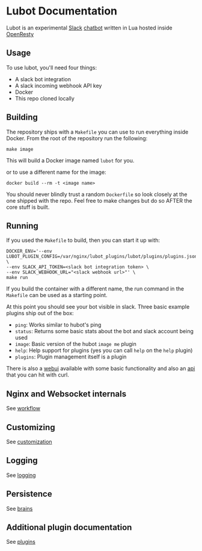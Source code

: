 # Lubot Documentation
Lubot is an experimental [Slack](https://slack.com) [chatbot](https://www.youtube.com/watch?v=NST3u-GjjFw) written in Lua hosted inside [OpenResty](http://openresty.org)

## Usage
To use lubot, you'll need four things:

- A slack bot integration
- A slack incoming webhook API key
- Docker
- This repo cloned locally

## Building
The repository ships with a `Makefile` you can use to run everything inside Docker.
From the root of the repository run the following:

```
make image
```

This will build a Docker image named `lubot` for you.

or to use a different name for the image:

```
docker build --rm -t <image name>
```

You should never blindly trust a random `Dockerfile` so look closely at the one shipped with the repo. Feel free to make changes but do so AFTER the core stuff is built.

## Running
If you used the `Makefile` to build, then you can start it up with:

```
DOCKER_ENV='--env LUBOT_PLUGIN_CONFIG=/var/nginx/lubot_plugins/lubot/plugins/plugins.json \
--env SLACK_API_TOKEN=<slack bot integration token> \
--env SLACK_WEBHOOK_URL="<slack webhook url>"' \
make run
```
If you build the container with a different name, the run command in the `Makefile` can be used as a starting point.

At this point you should see your bot visible in slack. Three basic example plugins ship out of the box:

- `ping`: Works similar to hubot's ping
- `status`: Returns some basic stats about the bot and slack account being used
- `image`: Basic version of the hubot `image me` plugin
- `help`: Help support for plugins (yes you can call `help` on the `help` plugin)
- `plugins`: Plugin management itself is a plugin

There is also a [webui](/docs/webui) available with some basic functionality and also an [api](/docs/api) that you can hit with curl.

## Nginx and Websocket internals
See [workflow](/docs/websocket-workflow)

## Customizing
See [customization](/docs/customizing)

## Logging
See [logging](/docs/logging)

## Persistence
See [brains](/docs/brains)

## Additional plugin documentation
See [plugins](/docs/plugins)
